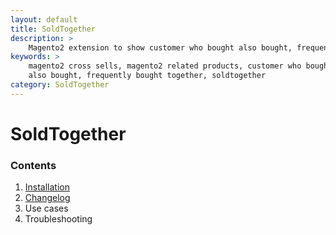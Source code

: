```yaml
---
layout: default
title: SoldTogether
description: >
    Magento2 extension to show customer who bought also bought, frequently bought together blocks
keywords: >
    magento2 cross sells, magento2 related products, customer who bought
    also bought, frequently bought together, soldtogether
category: SoldTogether
---
```


# SoldTogether

### Contents

1. [Installation](installation/)
2. [Changelog](changelog/)
3. Use cases
4. Troubleshooting
